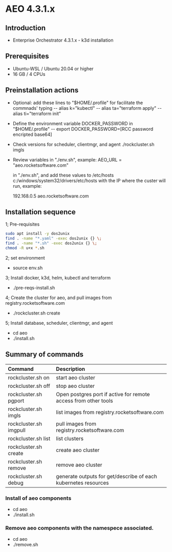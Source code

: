 # AEO 4.3.1.x

## Introduction

- Enterprise Orchestrator 4.3.1.x - k3d installation

## Prerequisites

- Ubuntu-WSL / Ubuntu 20.04 or higher
- 16 GB / 4 CPUs

## Preinstallation actions

- Optional: add these lines to "$HOME/.profile" for facilitate the commnads' typing
-- alias k="kubectl"
-- alias ta="terraform apply"
-- alias ti="terraform init"

- Define the environment variable DOCKER_PASSWORD in "$HOME/.profile"
--  export DOCKER_PASSWORD=[RCC password encripted base64]

- Check versions for scheduler, clientmgr, and agent
  ./rockcluster.sh imgls

- Review variables in "./env.sh", example:
      AEO_URL = "aeo.rocketsoftware.com"

   in "./env.sh", and add these values to /etc/hosts c:/windows/system32/drivers/etc/hosts
  with the IP where the custer will run, example:

     192.168.0.5     aeo.rocketsoftware.com

## Installation sequence

1; Pre-requisites
```bash
sudo apt install -y dos2unix
find . -name "*.yaml" -exec dos2unix {} \;
find . -name "*.sh" -exec dos2unix {} \;
chmod -R u+x *.sh
```

2; set environment
- source env.sh

3; Install docker, k3d, helm, kubectl and terraform
- ./pre-reqs-install.sh

4; Create the cluster for aeo, and pull images from registry.rocketsoftware.com
- ./rockcluster.sh create

5; Install database, scheduler, clientmgr, and agent
- cd aeo
- ./install.sh

## Summary of commands

| Command | Description |
|:---|:---|
| rockcluster.sh on | start aeo cluster |
| rockcluster.sh off | stop aeo cluster |
| rockcluster.sh pgport | Open postgres port if active for remote access from other tools |
| rockcluster.sh imgls | list images from registry.rocketsoftware.com |
| rockcluster.sh imgpull | pull images from registry.rocketsoftware.com |
| rockcluster.sh list | list clusters |
| rockcluster.sh create | create aeo cluster |
| rockcluster.sh remove | remove aeo cluster |
| rockcluster.sh debug | generate outputs for get/describe of each kubernetes resources  |

### Install of aeo components

- cd aeo
- ./install.sh

### Remove aeo components with the namespece associated.

- cd aeo
- ./remove.sh
